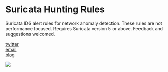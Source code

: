 # Suricata Hunting Rules
Suricata IDS alert rules for network anomaly detection. These rules are not performance focused. Requires Suricata version 5 or above. Feedback and suggestions welcomed.

[twitter](https://twitter.com/travisbgreen/)  
[email](mailto:travis.github@travisgreen.net)  
[blog](http://travisgreen.net)  

![](https://superawesomevectors.com/wp-content/uploads/2021/03/pair-of-meerkats-free-vector-thumb.jpg)